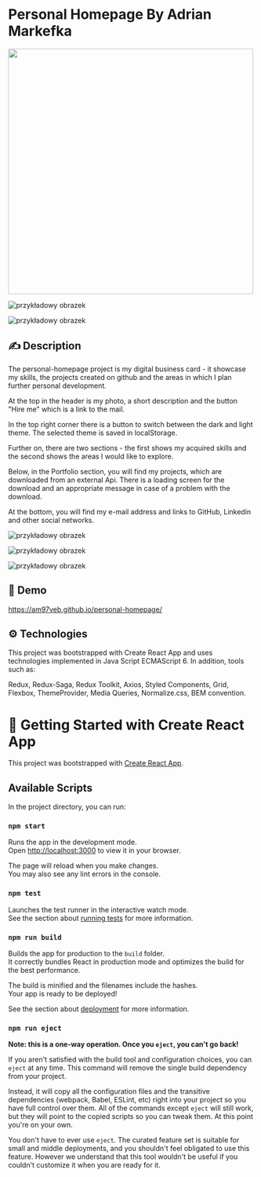  # Personal Homepage By Adrian Markefka

 <img width="500" height="500" src="adrianMarkefkaLogoGoldCircle2.PNG"></img>
 
 ![przykładowy obrazek](adrianMarkefkaLogo3.PNG)

![przykładowy obrazek](adrianMarkefkaLogoGoldCircle2.PNG)

## ✍ Description 
The personal-homepage project is my digital business card - it showcase my skills, the projects created on github and the areas in which I plan further personal development.

At the top in the header is my photo, a short description and the button "Hire me" which is a link to the mail. 

In the top right corner there is a button to switch between the dark and light theme. The selected theme is saved in localStorage.

Further on, there are two sections - the first shows my acquired skills and the second shows the areas I would like to explore.

Below, in the Portfolio section, you will find my projects, which are downloaded from an external Api. There is a loading screen for the download and an appropriate message in case of a problem with the download. 

At the bottom, you will find my e-mail address and links to GitHub, Linkedin and other social networks.



![przykładowy obrazek](adrianMarkefkaLogo.png)


![przykładowy obrazek](adrianMarkefkaLogo3.PNG)

![przykładowy obrazek](adrianMarkefkaLogoGoldCircle2.PNG)


## 📄 Demo
https://am97veb.github.io/personal-homepage/

## ⚙ Technologies
This project was bootstrapped with Create React App and uses technologies implemented in Java Script ECMAScript 6. In addition, tools such as:

Redux,
Redux-Saga,
Redux Toolkit,
Axios,
Styled Components,
Grid,
Flexbox,
ThemeProvider,
Media Queries,
Normalize.css,
BEM convention.


# 📃 Getting Started with Create React App

This project was bootstrapped with [Create React App](https://github.com/facebook/create-react-app).

## Available Scripts

In the project directory, you can run:

### `npm start`

Runs the app in the development mode.\
Open [http://localhost:3000](http://localhost:3000) to view it in your browser.

The page will reload when you make changes.\
You may also see any lint errors in the console.

### `npm test`

Launches the test runner in the interactive watch mode.\
See the section about [running tests](https://facebook.github.io/create-react-app/docs/running-tests) for more information.

### `npm run build`

Builds the app for production to the `build` folder.\
It correctly bundles React in production mode and optimizes the build for the best performance.

The build is minified and the filenames include the hashes.\
Your app is ready to be deployed!

See the section about [deployment](https://facebook.github.io/create-react-app/docs/deployment) for more information.

### `npm run eject`

**Note: this is a one-way operation. Once you `eject`, you can't go back!**

If you aren't satisfied with the build tool and configuration choices, you can `eject` at any time. This command will remove the single build dependency from your project.

Instead, it will copy all the configuration files and the transitive dependencies (webpack, Babel, ESLint, etc) right into your project so you have full control over them. All of the commands except `eject` will still work, but they will point to the copied scripts so you can tweak them. At this point you're on your own.

You don't have to ever use `eject`. The curated feature set is suitable for small and middle deployments, and you shouldn't feel obligated to use this feature. However we understand that this tool wouldn't be useful if you couldn't customize it when you are ready for it.